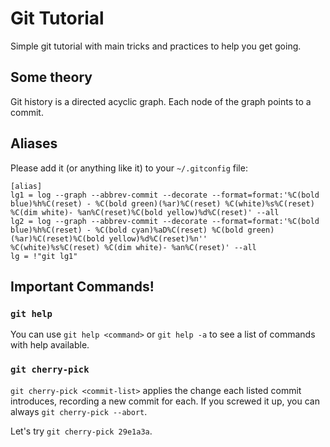 # Git Tutorial

Simple git tutorial with main tricks and practices to help you get going.

## Some theory

Git history is a directed acyclic graph.
Each node of the graph points to a commit.


## Aliases

Please add it (or anything like it) to your `~/.gitconfig` file:

```
[alias]
lg1 = log --graph --abbrev-commit --decorate --format=format:'%C(bold blue)%h%C(reset) - %C(bold green)(%ar)%C(reset) %C(white)%s%C(reset) %C(dim white)- %an%C(reset)%C(bold yellow)%d%C(reset)' --all
lg2 = log --graph --abbrev-commit --decorate --format=format:'%C(bold blue)%h%C(reset) - %C(bold cyan)%aD%C(reset) %C(bold green)(%ar)%C(reset)%C(bold yellow)%d%C(reset)%n''          %C(white)%s%C(reset) %C(dim white)- %an%C(reset)' --all
lg = !"git lg1"
```

## Important Commands!

### `git help`
You can use `git help <command>` or `git help -a` to see a list of commands with help available.

### `git cherry-pick`

`git cherry-pick <commit-list>` applies the change each listed commit introduces, recording a new commit for each.
If you screwed it up, you can always `git cherry-pick --abort`.

Let's try `git cherry-pick 29e1a3a`.
